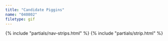 ```yaml
---
title: "Candidate Piggins"
name: "040802"
filetype: gif
---
```


{% include "partials/nav-strips.html" %}
{% include "partials/strip.html" %}